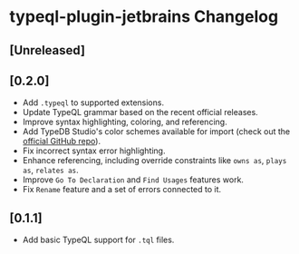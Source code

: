 <!-- Keep a Changelog guide -> https://keepachangelog.com -->

# typeql-plugin-jetbrains Changelog

## [Unreleased]

## [0.2.0]
 - Add `.typeql` to supported extensions.
 - Update TypeQL grammar based on the recent official releases.
 - Improve syntax highlighting, coloring, and referencing.
 - Add TypeDB Studio's color schemes available for import (check out the [official GitHub repo](https://github.com/typedb-osi/typeql-plugin-jetbrains)).
 - Fix incorrect syntax error highlighting.
 - Enhance referencing, including override constraints like `owns as`, `plays as`, `relates as`.
 - Improve `Go To Declaration` and `Find Usages` features work.
 - Fix `Rename` feature and a set of errors connected to it.

## [0.1.1]
 - Add basic TypeQL support for `.tql` files.
